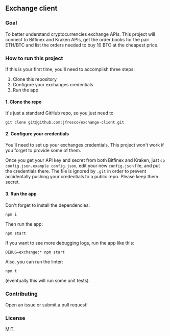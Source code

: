 ## Exchange client

### Goal

To better understand cryptocurrencies exchange APIs. This project will connect to Bitfinex and Kraken APIs,
get the order books for the pair ETH/BTC and list the orders needed to buy 10 BTC at the cheapest price.

### How to run this project

If this is your first time, you'll need to accomplish three steps:

1. Clone this repository
2. Configure your exchanges credentials
3. Run the app

#### 1. Clone the repo
It's just a standard GitHub repo, so you just need to
```
git clone git@github.com:jfresco/exchange-client.git
```

#### 2. Configure your credentials

You'll need to set up your exchanges credentials. This project won't work if you forget to provide some of
them.

Once you get your API key and secret from both Bitfinex and Kraken, just `cp config.json.example config.json`,
edit your new `config.json` file, and put the credentials there.
The file is ignored by `.git` in order to prevent accidentally pushing your credentials to a public repo.
Please keep them secret.

#### 3. Run the app
Don't forget to install the dependencies:
```
npm i
```

Then run the app:
```
npm start
```

If you want to see more debugging logs, run the app like this:
```
DEBUG=exchange:* npm start
```

Also, you can run the linter:
```
npm t
```

(eventually this will run some unit tests).

### Contributing

Open an issue or submit a pull request!

### License

MIT.

